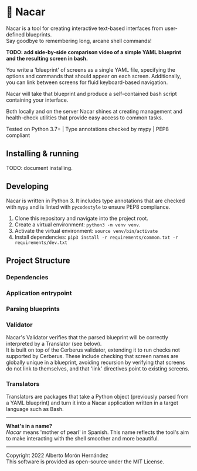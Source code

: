 # 🐚 Nacar

Nacar is a tool for creating interactive text-based interfaces from user-defined blueprints.  
Say goodbye to remembering long, arcane shell commands!

**TODO: add side-by-side comparison video of a simple YAML blueprint and the resulting screen in bash.** 

You write a 'blueprint' of screens as a single YAML file, specifying the options and commands that should appear on each screen.
Additionally, you can link between screens for fluid keyboard-based navigation.  

Nacar will take that blueprint and produce a self-contained bash script containing your interface.

Both locally and on the server Nacar shines at creating management and 
health-check utilities that provide easy access to common tasks.     

Tested on Python 3.7+ | Type annotations checked by mypy | PEP8 compliant  


## Installing & running

TODO: document installing.


## Developing

Nacar is written in Python 3. It includes type annotations that are checked with 
`mypy` and is linted with `pycodestyle` to ensure PEP8 compliance.

1. Clone this repository and navigate into the project root.
2. Create a virtual environment: `python3 -m venv venv`.
3. Activate the virtual environment: `source venv/bin/activate`
4. Install dependencies: `pip3 install -r requirements/common.txt -r requirements/dev.txt`


## Project Structure

### Dependencies

### Application entrypoint

### Parsing blueprints

### Validator

Nacar's Validator verifies that the parsed blueprint will be correctly 
interpreted by a Translator (see below).  
It is built on top of the Cerberus validator, extending it to run checks not supported by Cerberus.
These include checking that screen names are globally unique in a blueprint, 
avoiding recursion by verifying that screens do not link to themselves, and that 'link' 
directives point to existing screens.


### Translators

Translators are packages that take a Python object (previously parsed from a YAML blueprint) 
and turn it into a Nacar application written in a target language such as Bash.  


---
**What's in a name?**  
*Nacar* means 'mother of pearl' in Spanish. This name reflects the tool's 
aim to make interacting with the shell smoother and more beautiful.


---
Copyright 2022 Alberto Morón Hernández  
This software is provided as open-source under the MIT License.
